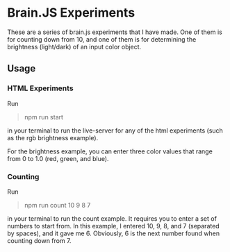 # Brain.JS Experiments

These are a series of brain.js experiments that I have made. One of them is for counting down from 10, and one of them is for determining the brightness (light/dark) of an input color object.

## Usage

### HTML Experiments

Run

> npm run start

in your terminal to run the live-server for any of the html experiments (such as the rgb brightness example).

For the brightness example, you can enter three color values that range from 0 to 1.0 (red, green, and blue).

### Counting

Run

> npm run count 10 9 8 7

in your terminal to run the count example. It requires you to enter a set of numbers to start from. In this example, I entered 10, 9, 8, and 7 (separated by spaces), and it gave me 6. Obviously, 6 is the next number found when counting down from 7.
